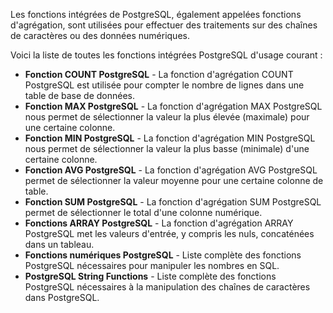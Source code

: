 Les fonctions intégrées de PostgreSQL, également appelées fonctions d'agrégation, sont utilisées pour effectuer des traitements sur des chaînes de caractères ou des données numériques.

Voici la liste de toutes les fonctions intégrées PostgreSQL d'usage courant :

- **Fonction COUNT PostgreSQL** - La fonction d'agrégation COUNT PostgreSQL est utilisée pour compter le nombre de lignes dans une table de base de données.
- **Fonction MAX PostgreSQL** - La fonction d'agrégation MAX PostgreSQL nous permet de sélectionner la valeur la plus élevée (maximale) pour une certaine colonne.
- **Fonction MIN PostgreSQL** - La fonction d'agrégation MIN PostgreSQL nous permet de sélectionner la valeur la plus basse (minimale) d'une certaine colonne.
- **Fonction AVG PostgreSQL** - La fonction d'agrégation AVG PostgreSQL permet de sélectionner la valeur moyenne pour une certaine colonne de table.
- **Fonction SUM PostgreSQL** - La fonction d'agrégation SUM PostgreSQL permet de sélectionner le total d'une colonne numérique.
- **Fonctions ARRAY PostgreSQL** - La fonction d'agrégation ARRAY PostgreSQL met les valeurs d'entrée, y compris les nuls, concaténées dans un tableau.
- **Fonctions numériques PostgreSQL** - Liste complète des fonctions PostgreSQL nécessaires pour manipuler les nombres en SQL.
- **PostgreSQL String Functions** - Liste complète des fonctions PostgreSQL nécessaires à la manipulation des chaînes de caractères dans PostgreSQL.
